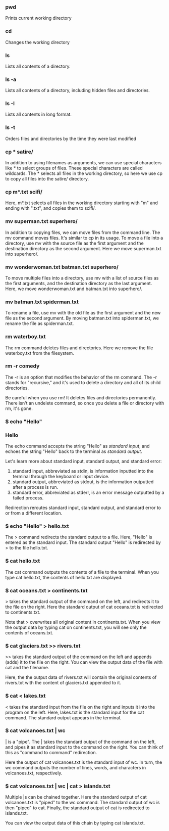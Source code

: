 ### pwd 

Prints current working directory

### cd 

Changes the working directory

### ls

Lists all contents of a directory.


### ls -a

Lists all contents of a directory, including hidden files and directories.

### ls -l 

Lists all contents in long format.

### ls -t 

Orders files and directories by the time they were last modified


### cp * satire/

In addition to using filenames as arguments, we can use special characters like * to select groups of files. These special characters are
called wildcards.
The * selects all files in the working directory, so here we use cp to copy all files into the satire/ directory.


### cp m*.txt scifi/

Here, m*.txt selects all files in the working directory starting with "m" and ending with ".txt", and copies them to scifi/.

### mv superman.txt superhero/

In addition to copying files, we can move files from the command line. The mv command moves files.
It's similar to cp in its usage.
To move a file into a directory, use mv with the source file as the first argument and the destination directory as the second argument. Here we move superman.txt into superhero/.

### mv wonderwoman.txt batman.txt superhero/

To move multiple files into a directory, use mv with a list of source files as the first arguments, and the destination directory as the last argument. Here, we move wonderwoman.txt and batman.txt into superhero/.


### mv batman.txt spiderman.txt

To rename a file, use mv with the old file as the first argument and the new file as the second argument. By moving batman.txt into spiderman.txt, we rename the file as spiderman.txt.


### rm waterboy.txt

The rm command deletes files and directories. Here we remove the file waterboy.txt from the filesystem.

### rm -r comedy

The -r is an option that modifies the behavior of the rm command. The -r stands for "recursive," and it's used to delete a directory and all of its child directories.

Be careful when you use rm! It deletes files and directories permanently. There isn't an undelete command, so once you delete a file or directory with rm, it's gone.


### $ echo "Hello"
### Hello

The echo command accepts the string "Hello" as *standard input*, and echoes the string "Hello" back to the terminal as *standard output*.

Let's learn more about standard input, standard output, and standard error:

1. standard input, abbreviated as stdin, is information inputted into the terminal through the keyboard or input device.
2. standard output, abbreviated as stdout, is the information outputted after a process is run.
3. standard error, abbreviated as stderr, is an error message outputted by a failed process.

Redirection reroutes standard input, standard output, and standard error to or from a different location.


### $ echo "Hello" > hello.txt

The > command redirects the standard output to a file. Here, "Hello" is entered as the standard input. The standard output "Hello" is redirected by > to the file hello.txt.

### $ cat hello.txt
The cat command outputs the contents of a file to the terminal. When you type cat hello.txt, the contents of hello.txt are displayed.

### $ cat oceans.txt > continents.txt

\> takes the standard output of the command on the left, and redirects it to the file on the right. Here the standard output of cat oceans.txt is redirected to continents.txt.

Note that \> overwrites all original content in continents.txt. When you view the output data by typing cat on continents.txt, you will see only the contents of oceans.txt.

### $ cat glaciers.txt >> rivers.txt

\>> takes the standard output of the command on the left and appends (adds) it to the file on the right. You can view the output data of the file with cat and the filename.

Here, the the output data of rivers.txt will contain the original contents of rivers.txt with the content of glaciers.txt appended to it.

### $ cat < lakes.txt

< takes the standard input from the file on the right and inputs it into the program on the left. Here, lakes.txt is the standard input for the cat command. The standard output appears in the terminal.

### $ cat volcanoes.txt | wc

| is a "pipe". The | takes the standard output of the command on the left, and pipes it as standard input to the command on the right. You can think of this as "command to command" redirection.

Here the output of cat volcanoes.txt is the standard input of wc. In turn, the wc command outputs the number of lines, words, and characters in volcanoes.txt, respectively.

### $ cat volcanoes.txt | wc | cat > islands.txt
Multiple |s can be chained together. Here the standard output of cat volcanoes.txt is "piped" to the wc command. The standard output of wc is then "piped" to cat. Finally, the standard output of cat is redirected to islands.txt.

You can view the output data of this chain by typing cat islands.txt.


